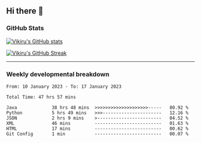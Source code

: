 ## Hi there 👋

### GitHub Stats

[![Vikiru's GitHub stats](https://github-readme-stats.vercel.app/api?username=vikiru&theme=nightowl&include_all_commits=true&count_private=true&hide=stars,contribs&show_icons=true)](https://github.com/anuraghazra/github-readme-stats)

[![Vikiru's GitHub Streak](https://streak-stats.demolab.com/?user=vikiru&theme=nightowl&hide_border=true&date_format=M%20j%5B%2C%20Y%5D)](https://github.com/DenverCoder1/github-readme-streak-stats)

---

### Weekly developmental breakdown

<!--START_SECTION:waka-->

```text
From: 10 January 2023 - To: 17 January 2023

Total Time: 47 hrs 57 mins

Java             38 hrs 48 mins  >>>>>>>>>>>>>>>>>>>>-----   80.92 %
Python           5 hrs 49 mins   >>>----------------------   12.16 %
JSON             2 hrs 9 mins    >------------------------   04.52 %
XML              46 mins         -------------------------   01.63 %
HTML             17 mins         -------------------------   00.62 %
Git Config       1 min           -------------------------   00.07 %
```

<!--END_SECTION:waka-->
